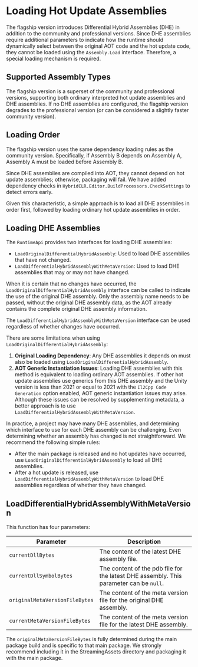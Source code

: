 # Loading Hot Update Assemblies

The flagship version introduces Differential Hybrid Assemblies (DHE) in addition to the community and professional versions. Since DHE assemblies require additional parameters to indicate how the runtime should dynamically select between the original AOT code and the hot update code, they cannot be loaded using the `Assembly.Load` interface. Therefore, a special loading mechanism is required.

## Supported Assembly Types

The flagship version is a superset of the community and professional versions, supporting both ordinary interpreted hot update assemblies and DHE assemblies. If no DHE assemblies are configured, the flagship version degrades to the professional version (or can be considered a slightly faster community version).

## Loading Order

The flagship version uses the same dependency loading rules as the community version. Specifically, if Assembly B depends on Assembly A, Assembly A must be loaded before Assembly B.

Since DHE assemblies are compiled into AOT, they cannot depend on hot update assemblies; otherwise, packaging will fail. We have added dependency checks in `HybridCLR.Editor.BuildProcessors.CheckSettings` to detect errors early.

Given this characteristic, a simple approach is to load all DHE assemblies in order first, followed by loading ordinary hot update assemblies in order.

## Loading DHE Assemblies

The `RuntimeApi` provides two interfaces for loading DHE assemblies:

- `LoadOriginalDifferentialHybridAssembly`: Used to load DHE assemblies that have not changed.
- `LoadDifferentialHybridAssemblyWithMetaVersion`: Used to load DHE assemblies that may or may not have changed.

When it is certain that no changes have occurred, the `LoadOriginalDifferentialHybridAssembly` interface can be called to indicate the use of the original DHE assembly. Only the assembly name needs to be passed, without the original DHE assembly data, as the AOT already contains the complete original DHE assembly information.

The `LoadDifferentialHybridAssemblyWithMetaVersion` interface can be used regardless of whether changes have occurred.

There are some limitations when using `LoadOriginalDifferentialHybridAssembly`:

1. **Original Loading Dependency**: Any DHE assemblies it depends on must also be loaded using `LoadOriginalDifferentialHybridAssembly`.
2. **AOT Generic Instantiation Issues**: Loading DHE assemblies with this method is equivalent to loading ordinary AOT assemblies. If other hot update assemblies use generics from this DHE assembly and the Unity version is less than 2021 or equal to 2021 with the `Il2Cpp Code Generation` option enabled, AOT generic instantiation issues may arise. Although these issues can be resolved by supplementing metadata, a better approach is to use `LoadDifferentialHybridAssemblyWithMetaVersion`.

In practice, a project may have many DHE assemblies, and determining which interface to use for each DHE assembly can be challenging. Even determining whether an assembly has changed is not straightforward. We recommend the following simple rules:

- After the main package is released and no hot updates have occurred, use `LoadOriginalDifferentialHybridAssembly` to load all DHE assemblies.
- After a hot update is released, use `LoadDifferentialHybridAssemblyWithMetaVersion` to load DHE assemblies regardless of whether they have changed.

## LoadDifferentialHybridAssemblyWithMetaVersion

This function has four parameters:

| Parameter | Description |
|-----------|-------------|
| `currentDllBytes` | The content of the latest DHE assembly file. |
| `currentDllSymbolBytes` | The content of the pdb file for the latest DHE assembly. This parameter can be `null`. |
| `originalMetaVersionFileBytes` | The content of the meta version file for the original DHE assembly. |
| `currentMetaVersionFileBytes` | The content of the meta version file for the latest DHE assembly. |

The `originalMetaVersionFileBytes` is fully determined during the main package build and is specific to that main package. We strongly recommend including it in the StreamingAssets directory and packaging it with the main package.
